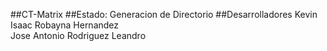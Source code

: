 ##CT-Matrix
##Estado:
    Generacion de Directorio
##Desarrolladores
    Kevin Isaac Robayna Hernandez  
    Jose Antonio Rodriguez Leandro
